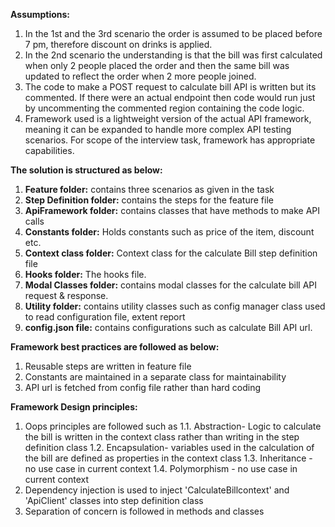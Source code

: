 **Assumptions:**
1. In the 1st and the 3rd scenario the order is assumed to be placed before 7 pm, therefore discount on drinks is applied.
2. In the 2nd scenario the understanding is that the bill was first calculated when only 2 people placed the order and then the same bill was updated to reflect the order when 2 more people joined.
3. The code to make a POST request to calculate bill API is written but its commented. If there were an actual endpoint then code would run just by uncommenting the commented region containing the code logic.
4. Framework used is a lightweight version of the actual API framework, meaning it can be expanded to handle more complex API testing scenarios.
   For scope of the interview task, framework has appropriate capabilities.

**The solution is structured as below:** 
1. **Feature folder:** contains three scenarios as given in the task
2. **Step Definition folder:** contains the steps for the feature file
3. **ApiFramework folder:** contains classes that have methods to make API calls
4. **Constants folder:** Holds constants such as price of the item, discount etc.
5. **Context class folder:** Context class for the calculate Bill step definition file
6. **Hooks folder:** The hooks file.
7. **Modal Classes folder:** contains modal classes for the calculate bill API request & response.
8. **Utility folder:** contains utility classes such as config manager class used to read configuration file, extent report 
9. **config.json file:** contains configurations such as calculate Bill API url.

**Framework best practices are followed as below:** 
1. Reusable steps are written in feature file
2. Constants are maintained in a separate class for maintainability
3. API url is fetched from config file rather than hard coding 

**Framework Design principles:**
1. Oops principles are followed such as
1.1. Abstraction- Logic to calculate the bill is written in the context class rather than writing in the step definition class
1.2. Encapsulation- variables used in the calculation of the bill are defined as properties in the context class
1.3. Inheritance - no use case in current context
1.4. Polymorphism - no use case in current context
2. Dependency injection is used to inject 'CalculateBillcontext' and 'ApiClient' classes into step definition class
3. Separation of concern is followed in methods and classes

   
